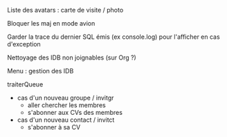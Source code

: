 Liste des avatars : carte de visite / photo

Bloquer les maj en mode avion

Garder la trace du dernier SQL émis (ex console.log) pour l'afficher en cas d'exception

Nettoyage des IDB non joignables (sur Org ?)

Menu : gestion des IDB

traiterQueue
- cas d'un nouveau groupe / invitgr
  - aller chercher les membres
  - s'abonner aux CVs des membres
- cas d'un nouveau contact / invitct
  - s'abonner à sa CV
